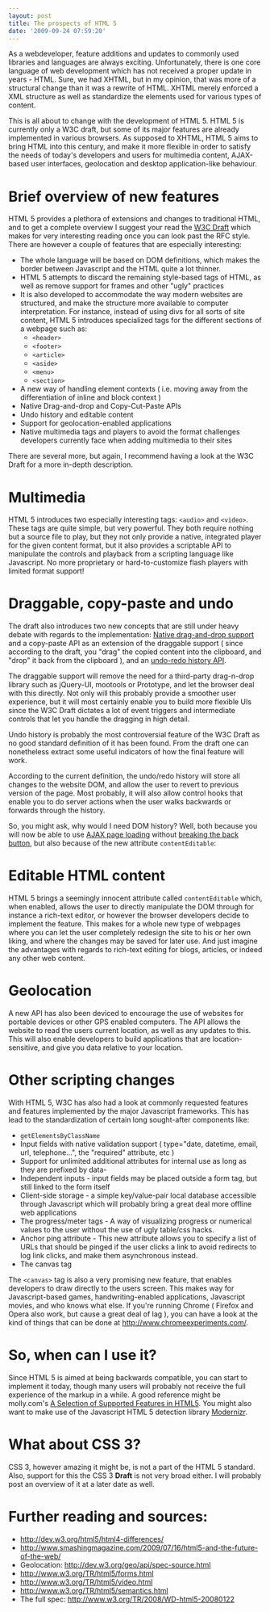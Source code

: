 ```yaml
---
layout: post
title: The prospects of HTML 5
date: '2009-09-24 07:59:20'
---
```


As a webdeveloper, feature additions and updates to commonly used libraries and languages are always exciting. Unfortunately, there is one core language of web development which has not received a proper update in years - HTML. Sure, we had XHTML, but in my opinion, that was more of a structural change than it was a rewrite of HTML. XHTML merely enforced a XML structure as well as standardize the elements used for various types of content.

This is all about to change with the development of HTML 5. HTML 5 is currently only a W3C draft, but some of its major features are already implemented in various browsers. As supposed to XHTML, HTML 5 aims to bring HTML into this century, and make it more flexible in order to satisfy the needs of today's developers and users for multimedia content, AJAX-based user interfaces, geolocation and desktop application-like behaviour.

# Brief overview of new features

HTML 5 provides a plethora of extensions and changes to traditional HTML, and to get a complete overview I suggest your read the [W3C Draft](https://html-differences.whatwg.org/) which makes for very interesting reading once you can look past the RFC style. There are however a couple of features that are especially interesting:

 - The whole language will be based on DOM definitions, which makes the border between Javascript and the HTML quite a lot thinner.
 - HTML 5 attempts to discard the remaining style-based tags of HTML, as well as remove support for frames and other "ugly" practices
 - It is also developed to accommodate the way modern websites are structured, and make the structure more available to computer interpretation. For instance, instead of using divs for all sorts of site content, HTML 5 introduces specialized tags for the different sections of a webpage such as:
   - `<header>`
   - `<footer>`
   - `<article>`
   - `<aside>`
   - `<menu>`
   - `<section>`
 - A new way of handling element contexts ( i.e. moving away from the differentiation of inline and block context )
 - Native Drag-and-drop and Copy-Cut-Paste APIs
 - Undo history and editable content
 - Support for geolocation-enabled applications
 - Native multimedia tags and players to avoid the format challenges developers currently face when adding multimedia to their sites

There are several more, but again, I recommend having a look at the W3C Draft for a more in-depth description.

# Multimedia

HTML 5 introduces two especially interesting tags: `<audio>` and `<video>`. These tags are quite simple, but very powerful. They both require nothing but a source file to play, but they not only provide a native, integrated player for the given content format, but it also provides a scriptable API to manipulate the controls and playback from a scripting language like Javascript. No more proprietary or hard-to-customize flash players with limited format support!

# Draggable, copy-paste and undo

The draft also introduces two new concepts that are still under heavy debate with regards to the implementation: [Native drag-and-drop support](http://www.w3.org/TR/2008/WD-html5-20080122/#dnd) and a copy-paste API as an extension of the draggable support ( since according to the draft, you "drag" the copied content into the clipboard, and "drop" it back from the clipboard ), and an [undo-redo history API](http://www.w3.org/TR/2008/WD-html5-20080122/#undo).

The draggable support will remove the need for a third-party drag-n-drop library such as jQuery-UI, mootools or Prototype, and let the browser deal with this directly. Not only will this probably provide a smoother user experience, but it will most certainly enable you to build more flexible UIs since the W3C Draft dictates a lot of event triggers and intermediate controls that let you handle the dragging in high detail.

Undo history is probably the most controversial feature of the W3C Draft as no good standard definition of it has been found. From the draft one can nonetheless extract some useful indicators of how the final feature will work.

According to the current definition, the undo/redo history will store all changes to the website DOM, and allow the user to revert to previous version of the page. Most probably, it will also allow control hooks that enable you to do server actions when the user walks backwards or forwards through the history.

So, you might ask, why would I need DOM history? Well, both because you will now be able to use [AJAX page loading](http://thybag.co.uk/index.php?p=Tutorials&amp;ind=44) without [breaking the back button](http://www.isolani.co.uk/blog/javascript/FixingTheBackButtonThatAjaxBroke), but also because of the new attribute `contentEditable`:

# Editable HTML content

HTML 5 brings a seemingly innocent attribute called `contentEditable` which, when enabled, allows the user to directly manipulate the DOM through for instance a rich-text editor, or however the browser developers decide to implement the feature. This makes for a whole new type of webpages where you can let the user completely redesign the site to his or her own liking, and where the changes may be saved for later use. And just imagine the advantages with regards to rich-text editing for blogs, articles, or indeed any other web content.

# Geolocation

A new API has also been deviced to encourage the use of websites for portable devices or other GPS enabled computers. The API allows the website to read the users current location, as well as any updates to this. This will also enable developers to build applications that are location-sensitive, and give you data relative to your location.

# Other scripting changes

With HTML 5, W3C has also had a look at commonly requested features and features implemented by the major Javascript frameworks. This has lead to the standardization of certain long sought-after components like:

 - `getElementsByClassName`
 - Input fields with native validation support ( type="date, datetime, email, url, telephone...", the "required" attribute, etc )
 - Support for unlimited additional attributes for internal use as long as they are prefixed by data-
 - Independent inputs - input fields may be placed outside a form tag, but still linked to the form itself
 - Client-side storage - a simple key/value-pair local database accessible through Javascript which will probably bring a great deal more offline web applications
 - The progress/meter tags - A way of visualizing progress or numerical values to the user without the use of ugly table/css hacks.
 - Anchor ping attribute - This new attribute allows you to specify a list of URLs that should be pinged if the user clicks a link to avoid redirects to log link clicks, and make them asynchronous instead.
 - The canvas tag

The `<canvas>` tag is also a very promising new feature, that enables developers to draw directly to the users screen. This makes way for Javascript-based games, handwriting-enabled applications, Javascript movies, and who knows what else. If you're running Chrome ( Firefox and Opera also work, but cause a great deal of lag ), you can have a look at the kind of things that can be done at http://www.chromeexperiments.com/.

# So, when can I use it?

Since HTML 5 is aimed at being backwards compatible, you can start to implement it today, though many users will probably not receive the full experience of the markup in a while. A good reference might be molly.com's [A Selection of Supported Features in HTML5](http://molly.com/html5/html5-0709.html). You might also want to make use of the Javascript HTML 5 detection library [Modernizr](http://www.modernizr.com/).

# What about CSS 3?

CSS 3, however amazing it might be, is not a part of the HTML 5 standard. Also, support for this the CSS 3 **Draft** is not very broad either. I will probably post an overview of it at a later date as well.

# Further reading and sources:

 - http://dev.w3.org/html5/html4-differences/
 - http://www.smashingmagazine.com/2009/07/16/html5-and-the-future-of-the-web/
 - Geolocation: http://dev.w3.org/geo/api/spec-source.html
 - http://www.w3.org/TR/html5/forms.html
 - http://www.w3.org/TR/html5/video.html
 - http://www.w3.org/TR/html5/semantics.html
 - The full spec: http://www.w3.org/TR/2008/WD-html5-20080122